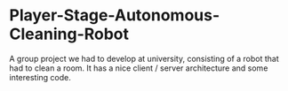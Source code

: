 Player-Stage-Autonomous-Cleaning-Robot
======================================

A group project we had to develop at university, consisting of a robot that had to clean a room. It has a nice client / server architecture and some interesting code.
